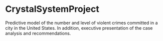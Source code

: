 # CrystalSystemProject
Predictive model of the number and level of violent crimes committed in a city in the United States. In addition, executive presentation of the case analysis and recommendations.
